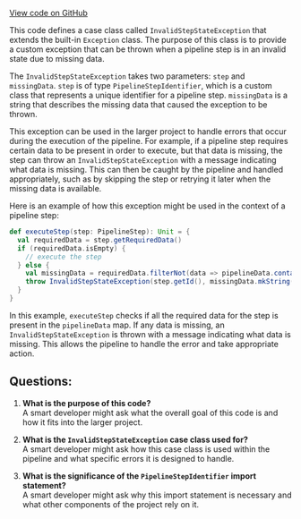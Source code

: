[View code on GitHub](https://github.com/misbahsy/the-algorithm/product-mixer/core/src/main/scala/com/twitter/product_mixer/core/pipeline/InvalidStepStateException.scala)

This code defines a case class called `InvalidStepStateException` that extends the built-in `Exception` class. The purpose of this class is to provide a custom exception that can be thrown when a pipeline step is in an invalid state due to missing data. 

The `InvalidStepStateException` takes two parameters: `step` and `missingData`. `step` is of type `PipelineStepIdentifier`, which is a custom class that represents a unique identifier for a pipeline step. `missingData` is a string that describes the missing data that caused the exception to be thrown. 

This exception can be used in the larger project to handle errors that occur during the execution of the pipeline. For example, if a pipeline step requires certain data to be present in order to execute, but that data is missing, the step can throw an `InvalidStepStateException` with a message indicating what data is missing. This can then be caught by the pipeline and handled appropriately, such as by skipping the step or retrying it later when the missing data is available. 

Here is an example of how this exception might be used in the context of a pipeline step:

```scala
def executeStep(step: PipelineStep): Unit = {
  val requiredData = step.getRequiredData()
  if (requiredData.isEmpty) {
    // execute the step
  } else {
    val missingData = requiredData.filterNot(data => pipelineData.contains(data))
    throw InvalidStepStateException(step.getId(), missingData.mkString(", "))
  }
}
```

In this example, `executeStep` checks if all the required data for the step is present in the `pipelineData` map. If any data is missing, an `InvalidStepStateException` is thrown with a message indicating what data is missing. This allows the pipeline to handle the error and take appropriate action.
## Questions: 
 1. **What is the purpose of this code?**\
A smart developer might ask what the overall goal of this code is and how it fits into the larger project. 

2. **What is the `InvalidStepStateException` case class used for?**\
A smart developer might ask how this case class is used within the pipeline and what specific errors it is designed to handle.

3. **What is the significance of the `PipelineStepIdentifier` import statement?**\
A smart developer might ask why this import statement is necessary and what other components of the project rely on it.